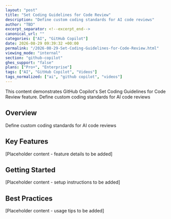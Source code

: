 ```yaml
---
layout: "post"
title: "Set Coding Guidelines for Code Review"
description: "Define custom coding standards for AI code reviews"
author: "TBD"
excerpt_separator: <!--excerpt_end-->
canonical_url: ""
categories: ["AI", "GitHub Copilot"]
date: 2026-08-29 09:39:32 +00:00
permalink: "/2026-08-29-Set-Coding-Guidelines-for-Code-Review.html"
viewing_mode: "internal"
section: "github-copilot"
ghes_support: "false"
plans: ["Pro+", "Enterprise"]
tags: ["AI", "GitHub Copilot", "Videos"]
tags_normalized: ["ai", "github copilot", "videos"]
---
```


This content demonstrates GitHub Copilot's Set Coding Guidelines for Code Review feature. Define custom coding standards for AI code reviews<!--excerpt_end-->

## Overview

Define custom coding standards for AI code reviews

## Key Features

[Placeholder content - feature details to be added]

## Getting Started

[Placeholder content - setup instructions to be added]

## Best Practices

[Placeholder content - usage tips to be added]
